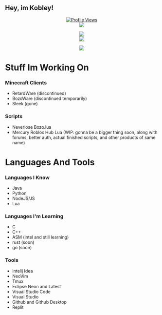 ## Hey, im Kobley!

<a href="https://github.com/Kobley">
  <p align="center">
    <img src="https://komarev.com/ghpvc/?username=Kobley" alt="Profile Views">
    <br>
    <img src="https://discord.c99.nl/widget/theme-1/862491763377569823.png" />
  </p>
</a>

<p align="center">
  <img src="https://github-profile-trophy.vercel.app/?username=Kobley&theme=nord&margin-w=15&margin-h=1&column=6" />
  <br />
  
   <img src="https://github-readme-stats.vercel.app/api/top-langs/?username=kobley&show_icons=true&theme=dark" /> 
</p>

<p align="center">
  <img src="https://github-readme-stats.vercel.app/api/?username=Kobley&title_color=4F8CC9&text_color=9f9f9f&show_icons=true&bg_color=00000000&hide_border=true&icon_color=4F8CC9&hide_title=true&count_private=true" />
</p>

# Stuff Im Working On

### Minecraft Clients
- RetardWare (discontinued)
- BozoWare (discontinued temporarily)
- Sleek (gone)

### Scripts
- Neverlose Bozo.lua 
- Mercury Roblox Hub Lua (WIP: gonna be a bigger thing soon, 
                               along with forums, 
                               better auth, actual finished scripts, 
                               and other products of same name)

# Languages And Tools

### Languages I Know
- Java 
- Python
- NodeJS/JS
- Lua


### Languages I'm Learning
- C
- C++
- ASM (intel and still learning)
- rust (soon)
- go (soon)

### Tools
- Intelij Idea
- NeoVim
- Tmux
- Eclipse Neon and Latest 
- Visual Studio Code
- Visual Studio
- Github and Github Desktop
- Replit
